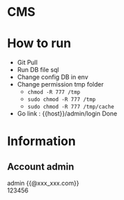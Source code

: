 # CMS
# How to run
- Git Pull
- Run DB file sql
- Change config DB in env
- Change permission tmp folder
    - `chmod -R 777 /tmp`
    - `sudo chmod -R 777 /tmp`
    - `sudo chmod -R 777 /tmp/cache`
- Go link : {{host}}/admin/login
Done

# Information
## Account admin
admin {{@xxx_xxx.com}}\
123456
